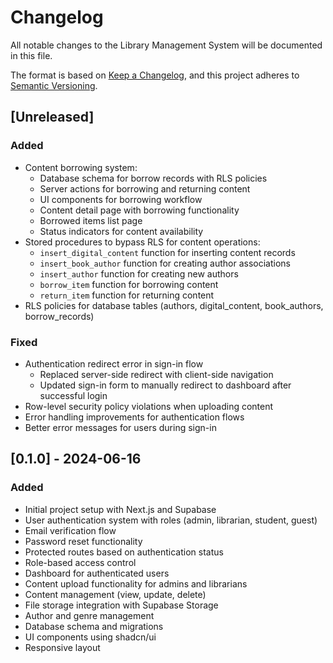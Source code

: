 # Changelog

All notable changes to the Library Management System will be documented in this file.

The format is based on [Keep a Changelog](https://keepachangelog.com/en/1.0.0/),
and this project adheres to [Semantic Versioning](https://semver.org/spec/v2.0.0.html).

## [Unreleased]

### Added
- Content borrowing system:
  - Database schema for borrow records with RLS policies
  - Server actions for borrowing and returning content
  - UI components for borrowing workflow
  - Content detail page with borrowing functionality
  - Borrowed items list page
  - Status indicators for content availability
- Stored procedures to bypass RLS for content operations:
  - `insert_digital_content` function for inserting content records
  - `insert_book_author` function for creating author associations
  - `insert_author` function for creating new authors
  - `borrow_item` function for borrowing content
  - `return_item` function for returning content
- RLS policies for database tables (authors, digital_content, book_authors, borrow_records)

### Fixed
- Authentication redirect error in sign-in flow
  - Replaced server-side redirect with client-side navigation
  - Updated sign-in form to manually redirect to dashboard after successful login
- Row-level security policy violations when uploading content
- Error handling improvements for authentication flows
- Better error messages for users during sign-in

## [0.1.0] - 2024-06-16

### Added
- Initial project setup with Next.js and Supabase
- User authentication system with roles (admin, librarian, student, guest)
- Email verification flow
- Password reset functionality
- Protected routes based on authentication status
- Role-based access control
- Dashboard for authenticated users
- Content upload functionality for admins and librarians
- Content management (view, update, delete)
- File storage integration with Supabase Storage
- Author and genre management
- Database schema and migrations
- UI components using shadcn/ui
- Responsive layout 